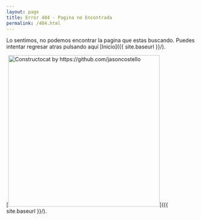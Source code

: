 ```yaml
---
layout: page
title: Error 404 - Pagina no Encontrada
permalink: /404.html
---
```


Lo sentimos, no podemos encontrar la pagina que estas buscando. Puedes intentar regresar 
atras pulsando aquí [Inicio]({{ site.baseurl }}/).

[<img src="{{ site.baseurl }}/images/404.jpg" alt="Constructocat by https://github.com/jasoncostello" style="width: 400px;"/>]({{ site.baseurl }}/).
